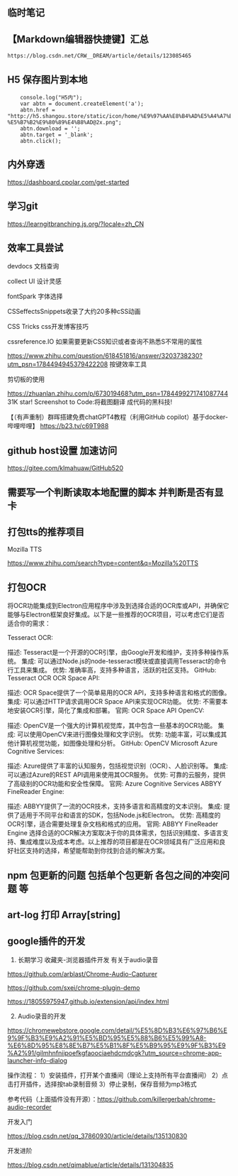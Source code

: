 ## 临时笔记 


## 【Markdown编辑器快捷键】汇总  
    https://blog.csdn.net/CRW__DREAM/article/details/123085465
## H5  保存图片到本地

        console.log("H5内");
		var abtn = document.createElement('a');
		abtn.href = "http://h5.shangou.store/static/icon/home/%E9%97%AA%E8%B4%AD%E5%A4%A7%E6%A8%A1%E5%9E%8B-%E5%B7%B2%E9%80%89%E4%B8%AD@2x.png";
		abtn.download = '';
		abtn.target = '_blank';
		abtn.click();
	    
## 内外穿透 

https://dashboard.cpolar.com/get-started

## 学习git 

https://learngitbranching.js.org/?locale=zh_CN

## 效率工具尝试  

devdocs    文档查询


collect UI   设计灵感

fontSpark   字体选择

CSSeffectsSnippets收录了大约20多种cSS动画

CSS Tricks  css开发博客技巧


cssreference.IO  如果需要更新CSS知识或者查询不熟悉S不常用的属性


https://www.zhihu.com/question/618451816/answer/3203738230?utm_psn=1784494945379422208  按键效率工具   

剪切板的使用

https://zhuanlan.zhihu.com/p/673019468?utm_psn=1784499271741087744
31K star! Screenshot to Code:将截图翻译
成代码的黑科技!

【（有声重制）群晖搭建免费chatGPT4教程（利用GitHub copilot）基于docker-哔哩哔哩】 https://b23.tv/c69T988

## github host设置 加速访问

https://gitee.com/klmahuaw/GitHub520


## 需要写一个判断读取本地配置的脚本 并判断是否有显卡 

## 打包tts的推荐项目 

Mozilla TTS

https://www.zhihu.com/search?type=content&q=Mozilla%20TTS

## 打包OCR 
将OCR功能集成到Electron应用程序中涉及到选择合适的OCR库或API，并确保它能够与Electron框架良好集成。以下是一些推荐的OCR项目，可以考虑它们是否适合你的需求：

Tesseract OCR:

描述: Tesseract是一个开源的OCR引擎，由Google开发和维护，支持多种操作系统。
集成: 可以通过Node.js的node-tesseract模块或直接调用Tesseract的命令行工具来集成。
优势: 准确率高，支持多种语言，活跃的社区支持。
GitHub: Tesseract OCR
OCR Space API:

描述: OCR Space提供了一个简单易用的OCR API，支持多种语言和格式的图像。
集成: 可以通过HTTP请求调用OCR Space API来实现OCR功能。
优势: 不需要本地安装OCR引擎，简化了集成和部署。
官网: OCR Space API
OpenCV:

描述: OpenCV是一个强大的计算机视觉库，其中包含一些基本的OCR功能。
集成: 可以使用OpenCV来进行图像处理和文字识别。
优势: 功能丰富，可以集成其他计算机视觉功能，如图像处理和分析。
GitHub: OpenCV
Microsoft Azure Cognitive Services:

描述: Azure提供了丰富的认知服务，包括视觉识别（OCR）、人脸识别等。
集成: 可以通过Azure的REST API调用来使用其OCR服务。
优势: 可靠的云服务，提供了高级别的OCR功能和安全性保障。
官网: Azure Cognitive Services
ABBYY FineReader Engine:

描述: ABBYY提供了一流的OCR技术，支持多语言和高精度的文本识别。
集成: 提供了适用于不同平台和语言的SDK，包括Node.js和Electron。
优势: 高精度的OCR引擎，适合需要处理复杂文档和格式的应用。
官网: ABBYY FineReader Engine
选择合适的OCR解决方案取决于你的具体需求，包括识别精度、多语言支持、集成难度以及成本考虑。以上推荐的项目都是在OCR领域具有广泛应用和良好社区支持的选择，希望能帮助到你找到合适的解决方案。

## npm 包更新的问题  包括单个包更新 各包之间的冲突问题 等 

## art-log  打印 Array[string]


## google插件的开发 

1. 长期学习 
收藏夹-浏览器插件开发 有关于audio录音

https://github.com/arblast/Chrome-Audio-Capturer

https://github.com/sxei/chrome-plugin-demo

https://18055975947.github.io/extension/api/index.html

2. Audio录音的开发

https://chromewebstore.google.com/detail/%E5%8D%B3%E6%97%B6%E9%9F%B3%E9%A2%91%E5%BD%95%E5%88%B6%E5%99%A8-%E6%8D%95%E8%8E%B7%E5%B1%8F%E5%B9%95%E9%9F%B3%E9%A2%91/gilmhnfniipoefkgfaoociaehdcmdcgk?utm_source=chrome-app-launcher-info-dialog

操作流程：
1）安装插件，打开某个直播间（理论上支持所有平台直播间）
2）点击打开插件，选择按tab录制音频
3）停止录制，保存音频为mp3格式

参考代码（上面插件没有开源）：https://github.com/killergerbah/chrome-audio-recorder




开发入门 

https://blog.csdn.net/qq_37860930/article/details/135130830 

开发进阶

https://blog.csdn.net/qimablue/article/details/131304835


